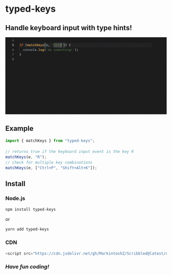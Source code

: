 # typed-keys

## Handle keyboard input with type hints!

![](media/typed-keys-demo.gif)

## Example

```javascript
import { matchKeys } from "typed-keys";

// returns true if the keyboard input event is the key R
matchKeys(e, "R");
// check for multiple key combinations
matchKeys(e, ["Ctrl+P", "Shift+Alt+K"]);
```

## Install

### Node.js

```bash
npm install typed-keys
```

or

```bash
yarn add typed-keys
```

### CDN

```javascript
<script src="https://cdn.jsdelivr.net/gh/MarkintoshZ/Scribbled@latest/dist/scribbled.min.js">
```

### _Have fun coding!_
